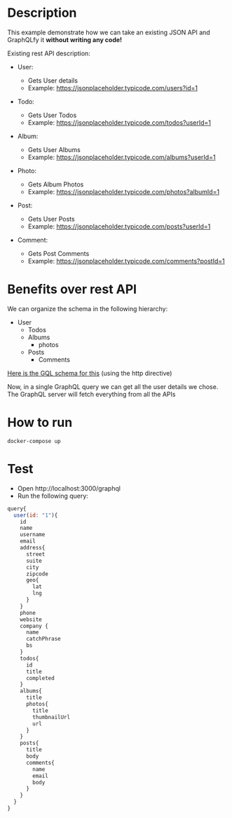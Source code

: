 # Description

This example demonstrate how we can take an existing JSON API and GraphQLfy it **without writing any code!**

Existing rest API description:

- User:

  - Gets User details
  - Example: https://jsonplaceholder.typicode.com/users?id=1

* Todo:

  - Gets User Todos
  - Example: https://jsonplaceholder.typicode.com/todos?userId=1

* Album:

  - Gets User Albums
  - Example: https://jsonplaceholder.typicode.com/albums?userId=1

* Photo:

  - Gets Album Photos
  - Example: https://jsonplaceholder.typicode.com/photos?albumId=1

* Post:

  - Gets User Posts
  - Example: https://jsonplaceholder.typicode.com/posts?userId=1

* Comment:

  - Gets Post Comments
  - Example: https://jsonplaceholder.typicode.com/comments?postId=1

# Benefits over rest API

We can organize the schema in the following hierarchy:

- User
  - Todos
  - Albums
    - photos
  - Posts
    - Comments

[Here is the GQL schema for this](schema.gql) (using the http directive)

Now, in a single GraphQL query we can get all the user details we chose. The GraphQL server will fetch everything from all the APIs

# How to run

`docker-compose up`

# Test

- Open http://localhost:3000/graphql
- Run the following query:

```js
query{
  user(id: "1"){
    id
    name
    username
    email
    address{
      street
      suite
      city
      zipcode
      geo{
        lat
        lng
      }
    }
    phone
    website
    company {
      name
      catchPhrase
      bs
    }
    todos{
      id
      title
      completed
    }
    albums{
      title
      photos{
        title
        thumbnailUrl
        url
      }
    }
    posts{
      title
      body
      comments{
        name
        email
        body
      }
    }
  }
}
```
